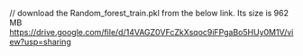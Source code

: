 // download the Random_forest_train.pkl from the below link. Its size is 962 MB
https://drive.google.com/file/d/14VAGZ0VFcZkXsqoc9iFPgaBo5HUy0M1V/view?usp=sharing 
